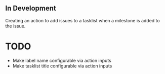 ## In Development
Creating an action to add issues to a tasklist when a milestone is added to the issue.

# TODO
- Make label name configurable via action inputs
- Make tasklist title configurable via action inputs
